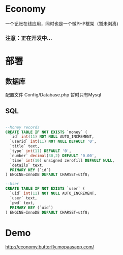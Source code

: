 # Economy
一个记账在线应用，同时也是一个微PHP框架（暂未剥离)

### 注意：正在开发中...

# 部署
## 数据库
配置文件 Config/Database.php
暂时只有Mysql

## SQL
```sql

--Money records
CREATE TABLE IF NOT EXISTS `money` (
  `id` int(11) NOT NULL AUTO_INCREMENT,
  `userid` int(11) NOT NULL DEFAULT '0',
  `title` text,
  `type` int(11) DEFAULT '0',
  `number` decimal(30,2) DEFAULT '0.00',
  `time` int(10) unsigned zerofill DEFAULT NULL,
  `details` text,
  PRIMARY KEY (`id`)
) ENGINE=InnoDB DEFAULT CHARSET=utf8;

--User
CREATE TABLE IF NOT EXISTS `user` (
  `uid` int(11) NOT NULL AUTO_INCREMENT,
  `user` text,
  `pwd` text,
  PRIMARY KEY (`uid`)
) ENGINE=InnoDB DEFAULT CHARSET=utf8;

```

# Demo
http://economy.butterfly.mopaasapp.com/
